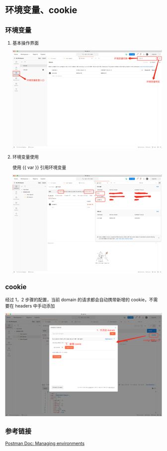 # 环境变量、cookie

## 环境变量

1. 基本操作界面

    ![基本操作界面](./assets/基本操作界面.jpeg)


1. 环境变量使用
   
   使用 {{ var }} 引用环境变量
   
    ![环境变量使用](./assets/环境变量使用.png)
   
## cookie

   经过 1，2 步骤的配置，当前 domain 的请求都会自动携带新增的 cookie，不需要在 headers 中手动添加

   ![cookie](./assets/cookie.png)

## 参考链接

[Postman Doc: Managing environments](https://learning.postman.com/docs/sending-requests/managing-environments/)
